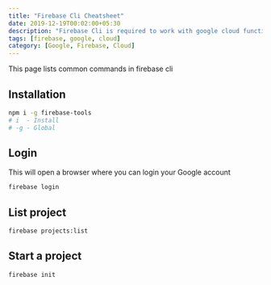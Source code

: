 ```yaml
---
title: "Firebase Cli Cheatsheet"
date: 2019-12-19T00:02:00+05:30
description: "Firebase Cli is required to work with google cloud functions and other firebase related stuff"
tags: [firebase, google, cloud]
category: [Google, Firebase, Cloud]
---
```


This page lists common commands in firebase cli

## Installation
```bash
npm i -g firebase-tools
# i  - Install
# -g - Global
```

## Login
This will open a browser where you can login your Google account
```bash
firebase login
```

## List project
```bash
firebase projects:list
```

## Start a project
```
firebase init
```